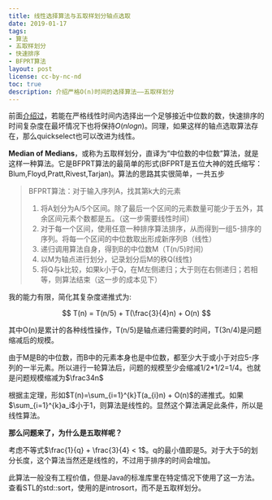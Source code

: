 ```yaml
---
title: 线性选择算法与五取样划分轴点选取
date: 2019-01-17
tags:
- 算法
- 五取样划分
- 快速排序
- BFPRT算法
layout: post
license: cc-by-nc-nd
toc: true
description: 介绍严格O(n)时间的选择算法——五取样划分
---
```


前面[介绍过](/2018/11/quicksort-optimization)，若能在严格线性时间内选择出一个足够接近中位数的数，快速排序的时间复杂度在最坏情况下也将保持$O(nlogn)$。同理，如果这样的轴点选取算法存在，那么quickselect也可以改进为线性。

**Median of Medians**，或称为五取样划分，直译为“中位数的中位数”算法，就是这样一种算法。它是BFPRT算法的最简单的形式(BFPRT是五位大神的姓氏缩写：Blum,Floyd,Pratt,Rivest,Tarjan)。算法的思路其实很简单，一共五步

>BFPRT算法：对于输入序列A，找其第k大的元素
>1. 将A划分为A/5个区间。除了最后一个区间的元素数量可能少于五外，其余区间元素个数都是五。（这一步需要线性时间）
>2. 对于每一个区间，使用任意一种排序算法排序，从而得到一组5-排序的序列。将每一个区间的中位数取出形成新序列B（线性）
>3. 递归调用算法自身，得到B的中位数M（T(n/5)时间）
>4. 以M为轴点进行划分，记录划分后M的秩Q(线性)
>5. 将Q与k比较，如果k小于Q，在M左侧递归；大于则在右侧递归；若相等，则算法结束（这一步的成本见下）

我的能力有限，简化其复杂度递推式为:

$$
T(n) = T(n/5) + T(\frac{3}{4}n) + O(n)
$$

其中O(n)是累计的各种线性操作，T(n/5)是轴点递归需要的时间，T(3n/4)是问题缩减后的规模。

由于M是B的中位数，而B中的元素本身也是中位数，都至少大于或小于对应5-序列的一半元素。所以进行一轮算法后，问题的规模至少会缩减1/2*1/2=1/4。也就是问题规模缩减为$\frac34n$

根据主定理，形如$T(n)=\sum_{i=1}^{k}T(a_{i}n) + O(n)$的递推式。如果$\sum_{i=1}^{k}a_i$小于1，则算法是线性的。显然这个算法满足此条件，所以是线性算法。

**那么问题来了，为什么是五取样呢？**

考虑不等式$\frac{1}{q} + \frac{3}{4} < 1$。q的最小值即是5。对于大于5的划分长度，这个算法当然还是线性的，不过用于排序的时间会增加。

此算法一般没有工程价值，但是Java的标准库里在特定情况下使用了这一方法。查看STL的std::sort，使用的是introsort，而不是五取样划分。
